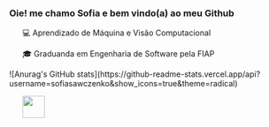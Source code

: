 ### Oie! me chamo Sofia e bem vindo(a) ao meu Github

<ul>
          <p>💻 Aprendizado de Máquina e Visão Computacional</p>
          <p>🎓 Graduanda em Engenharia de Software pela FIAP</p>
</ul>
![Anurag's GitHub stats](https://github-readme-stats.vercel.app/api?username=sofiasawczenko&show_icons=true&theme=radical)
<ul>
          <p><img src="https://cdn.jsdelivr.net/gh/devicons/devicon/icons/python/python-original.svg" width="40" height="40"/></p>
</ul>        


